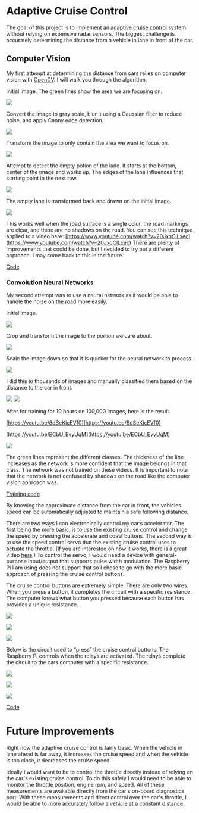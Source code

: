 # Adaptive Cruise Control

The goal of this project is to implement an [adaptive cruise control](https://en.wikipedia.org/wiki/Autonomous_cruise_control_system) system without relying on expensive radar sensors. The biggest challenge is accurately determining the distance from a vehicle in lane in front of the car. 

## Computer Vision  
My first attempt at determining the distance from cars relies on computer vision with [OpenCV](https://opencv.org/). I will walk you through the algorithm.

Initial image. The green lines show the area we are focusing on.

![](images/dAQGWua.jpg?raw=true)

Convert the image to gray scale, blur it using a Gaussian filter to reduce noise, and apply Canny edge detection.

![](images/wmHKDcW.jpg?raw=true)

Transform the image to only contain the area we want to focus on.

![](images/N255LUZ.png?raw=true)

Attempt to detect the empty potion of the lane. It starts at the bottom, center of the image and works up. The edges of the lane influences that starting point in the next row.

![](images/3SdwGub.png?raw=true)

The empty lane is transformed back and drawn on the initial image.

![](images/zPmd2uY.jpg?raw=true)

This works well when the road surface is a single color, the road markings are clear, and there are no shadows on the road.
You can see this technique applied to a video here: [https://www.youtube.com/watch?v=20JxqClLxec](https://www.youtube.com/watch?v=20JxqClLxec)
There are plenty of improvements that could be done, but I decided to try out a different approach. I may come back to this in the future. 

[Code](cv.py)



### Convolution Neural Networks
My second attempt was to use a neural network as it would be able to handle the noise on the road more easily. 

Initial image.

![](images/fZQtLj4.jpg?raw=true)

Crop and transform the image to the portion we care about.

![](images/j3rWyEn.jpg?raw=true)

Scale the image down so that it is quicker for the neural network to process.

![](images/bTqLnGK.jpg?raw=true)

I did this to thousands of images and manually classified them based on the distance to the car in front. 

![](images/HQqT7Y8.jpg?raw=true)
![](images/DwsvqP3.jpg?raw=true)

After for training for 10 hours on 100,000 images, here is the result.

[https://youtu.be/8dSeKicEVf0](https://youtu.be/8dSeKicEVf0) 

[https://youtu.be/ECbU_EvyUqM](https://youtu.be/ECbU_EvyUqM)

![](images/Dws3qP3.jpg?raw=true)

The green lines represent the different classes. The thickness of the line increases as the network is more confident that the image belongs in that class. The network was not trained on these videos. It is important to note that the network is not confused by shadows on the road like the computer vision approach was. 

[Training code](cnn.py)

By knowing the approximate distance from the car in front, the vehicles speed can be automatically adjusted to maintain a safe following distance.

There are two ways I can electronically control my car’s accelerator. The first being the more basic, is to use the existing cruise control and change the speed by pressing the accelerate and coast buttons. The second way is to use the speed control servo that the existing cruise control uses to actuate the throttle. (If you are interested on how it works, there is a great video [here](https://www.youtube.com/watch?v=nZhwYZYvhNA).) To control the servo, I would need a device with general-purpose input/output that supports pulse width modulation. The Raspberry Pi I am using does not support that so I chose to go with the more basic approach of pressing the cruise control buttons.

The cruise control buttons are extremely simple. There are only two wires. When you press a button, it completes the circuit with a specific resistance. The computer knows what button you pressed because each button has provides a unique resistance. 



![](images/1.jpg?raw=true)

![](images/2.jpg?raw=true)

![](images/3.jpg?raw=true)

Below is the circuit used to “press” the cruise control buttons. The Raspberry Pi controls when the relays are activated. The relays complete the circuit to the cars computer with a specific resistance.

![](images/6.jpg?raw=true)

![](images/5.jpg?raw=true)

![](images/4.jpg?raw=true)

[Code](app.py)





# Future Improvements

Right now the adaptive cruise control is fairly basic. When the vehicle in lane ahead is far away, it increases the cruise speed and when the vehicle is too close, it decreases the cruise speed. 

Ideally I would want to be to control the throttle directly instead of relying on the car's existing cruise control.  To do this safely I would need to be able to monitor the throttle position, engine rpm, and speed. All of these measurements are available directly from the car's on-board diagnostics port. With these measurements and direct control over the car's throttle, I would be able to more accurately follow a vehicle at a constant distance.


